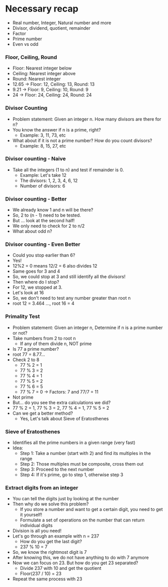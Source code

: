# Necessary recap

- Real number, Integer, Natural number and more
- Divisor, dividend, quotient, remainder
- Factor
- Prime number
- Even vs odd

### Floor, Ceiling, Round

- Floor: Nearest integer below
- Ceiling: Nearest integer above
- Round: Nearest integer
- 12.65 -> Floor: 12, Ceiling: 13, Round: 13
- 9.21 -> Floor: 9, Ceiling: 10, Round: 9
- 24 -> Floor: 24, Ceiling: 24, Round: 24

### Divisor Counting

- Problem statement: Given an integer n. How many divisors are there for n?
- You know the answer if n is a prime, right?
  - Example: 3, 11, 73, etc
- What about if it is not a prime number? How do you count divisors?
  - Example: 8, 15, 27, etc

### Divisor counting - Naive

- Take all the integers (1 to n) and test if remainder is 0.
  - Example: Let's take 12
  - The divisors: 1, 2, 3, 4, 6, 12
  - Number of divisors: 6

### Divisor counting - Better

- We already know 1 and n will be there?
- So, 2 to (n - 1) need to be tested.
- But ... look at the second half!
- We only need to check for 2 to n/2
- What about odd n?

### Divisor counting - Even Better

- Could you stop earlier than 6?
- Yes!
- 12%2 = 0 means 12/2 = 6 also divides 12
- Same goes for 3 and 4
- So, we could stop at 3 and still identify all the divisors!
- Then where do I stop?
- For 12, we stopped at 3.
- Let's look at 16
- So, we don't need to test any number greater than root n
- root 12 = 3.464 ..., root 16 = 4

### Primality Test

- Problem statement: Given an integer n, Determine if n is a prime number or not?
- Take numbers from 2 to root n
  - If any of them divide n, NOT prime
- Is 77 a prime number?
- root 77 = 8.77...
- Check 2 to 8
  - 77 % 2 = 1
  - 77 % 3 = 2
  - 77 % 4 = 1
  - 77 % 5 = 2
  - 77 % 6 = 5
  - 77 % 7 = 0 -> Factors: 7 and 77/7 = 11
- Not prime
- But... do you see the extra calculations we did?
- 77 % 2 = 1, 77 % 3 = 2, 77 % 4 = 1, 77 % 5 = 2
- Can we get a better method?
  - Yes, Let's talk about Sieve of Eratosthenes

### Sieve of Eratosthenes

- Identifies all the prime numbers in a given range (very fast)
- Idea:
  - Step 1: Take a number (start with 2) and find its multiples in the range
  - Step 2: Those multiples must be composite, cross them out
  - Step 3: Proceed to the next number
  - Step 4: If it's prime, go to step 1, otherwise step 3

### Extract digits from an integer

- You can tell the digits just by looking at the number
- Then why do we solve this problem?
  - If you store a number and want to get a certain digit, you need to get it yourself!
  - Formulate a set of operations on the number that can return individual digits
- Division is all you need!
- Let's go through an example with n = 237
  - How do you get the last digit?
  - 237 % 10 = 7
- So, we know the rightmost digit is 7
- After knowing this, we do not have anything to do with 7 anymore
- Now we can focus on 23. But how do you get 23 separated?
  - Divide 237 with 10 and get the quotient
  - Floor(237 / 10) = 23
- Repeat the same process with 23
